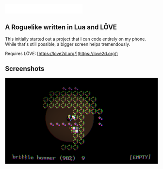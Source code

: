 ![The Forest](assets/img/title.png)
## A Roguelike written in Lua and LÖVE

This initially started out a project that I can code entirely on my phone. While that's still possible, a bigger screen helps tremendously.

Requires LÖVE:
[https://love2d.org/](https://love2d.org/)

## Screenshots
![Screenshot 01](doc/screenshot_01.png)
